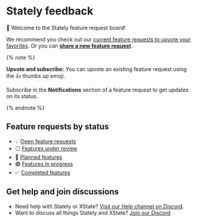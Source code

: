# Stately feedback

👋 Welcome to the Stately feature request board!

We recommend you check out our [current feature requests to upvote your favorites](https://github.com/statelyai/feedback/issues?q=is%3Aopen+label%3Aopen+label%3Aunder+review+label%3Aplanned). Or you can **[share a new feature request](https://github.com/statelyai/feedback/issues/new/choose)**.

{% note %}

**Upvote and subscribe:** You can upvote an existing feature request using the 👍 thumbs up emoji.

Subscribe in the **Notifications** section of a feature request to get updates on its status.

{% endnote %}

## Feature requests by status

- 💡 [Open feature requests](https://github.com/statelyai/feedback/labels/open)
- ⚪️ [Features under review](https://github.com/statelyai/feedback/labels/under%20review)
- 🔵 [Planned features](https://github.com/statelyai/feedback/labels/planned)
- 🟣 [Features in progress](https://github.com/statelyai/feedback/labels/in%20progress)
- ✅ [Completed features](https://github.com/statelyai/feedback/labels/complete)

## Get help and join discussions

- Need help with Stately or XState? [Visit our Help channel on Discord](https://discord.com/channels/795785288994652170/1021738689434501181).
- Want to discuss all things Stately and XState? [Join our Discord](https://discord.stately.ai)
